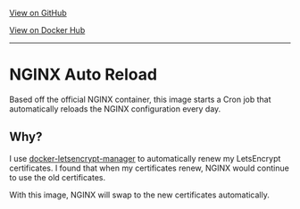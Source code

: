 [View on GitHub](https://github.com/jordancrawfordnz/nginx-auto-reload)

[View on Docker Hub](https://hub.docker.com/r/jordancrawford/nginx-auto-reload/)

--- 

# NGINX Auto Reload

Based off the official NGINX container, this image starts a Cron job that automatically reloads the NGINX configuration every day.

## Why?
I use [docker-letsencrypt-manager](https://github.com/bringnow/docker-letsencrypt-manager) to automatically renew my LetsEncrypt certificates. I found that when my certificates renew, NGINX would continue to use the old certificates.

With this image, NGINX will swap to the new certificates automatically.
